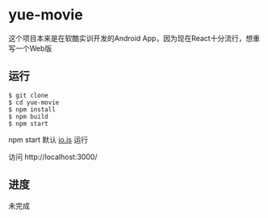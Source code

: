 # yue-movie

这个项目本来是在软酷实训开发的Android App，因为现在React十分流行，想重写一个Web版

## 运行

    $ git clone
    $ cd yue-movie
    $ npm install
    $ npm build
    $ npm start
    
npm start 默认 [io.js](https://iojs.org/en/index.html) 运行

访问 http://localhost:3000/
    

## 进度

未完成
